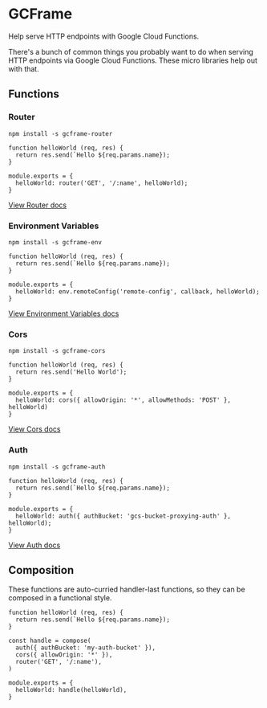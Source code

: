 # GCFrame

Help serve HTTP endpoints with Google Cloud Functions.

There's a bunch of common things you probably want to do when serving HTTP endpoints via Google Cloud Functions. These micro libraries help out with that.

## Functions

### Router
```
npm install -s gcframe-router
```
```
function helloWorld (req, res) {
  return res.send(`Hello ${req.params.name});
}

module.exports = {
  helloWorld: router('GET', '/:name', helloWorld);
}
```
[View Router docs](src/router/README.md)

### Environment Variables
```
npm install -s gcframe-env
```
```
function helloWorld (req, res) {
  return res.send(`Hello ${req.params.name});
}

module.exports = {
  helloWorld: env.remoteConfig('remote-config', callback, helloWorld);
}
```
[View Environment Variables docs](src/env/README.md)

### Cors
```
npm install -s gcframe-cors
```
```
function helloWorld (req, res) {
  return res.send('Hello World');
}

module.exports = {
  helloWorld: cors({ allowOrigin: '*', allowMethods: 'POST' }, helloWorld)
}
```
[View Cors docs](src/cors/README.md)

### Auth
```
npm install -s gcframe-auth
```
```
function helloWorld (req, res) {
  return res.send(`Hello ${req.params.name});
}

module.exports = {
  helloWorld: auth({ authBucket: 'gcs-bucket-proxying-auth' }, helloWorld);
}
```
[View Auth docs](src/auth/README.md)


## Composition

These functions are auto-curried handler-last functions, so they can be composed in a functional style.

```
function helloWorld (req, res) {
  return res.send(`Hello ${req.params.name});
}

const handle = compose(
  auth({ authBucket: 'my-auth-bucket' }),
  cors({ allowOrigin: '*' }),
  router('GET', '/:name'),
)

module.exports = {
  helloWorld: handle(helloWorld),
}
```
